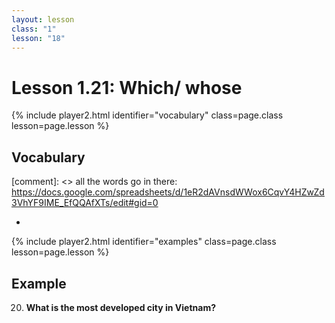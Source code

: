 ```yaml
---
layout: lesson
class: "1"
lesson: "18"
---
```



# Lesson 1.21: Which/ whose 


{% include player2.html identifier="vocabulary" class=page.class lesson=page.lesson %}
## Vocabulary 

[comment]: <>  all the words go in there: https://docs.google.com/spreadsheets/d/1eR2dAVnsdWWox6CqvY4HZwZd3VhYF9IME_EfQQAfXTs/edit#gid=0

- 



{% include player2.html identifier="examples" class=page.class lesson=page.lesson %}

## Example
20. **What is the most developed city in Vietnam?**